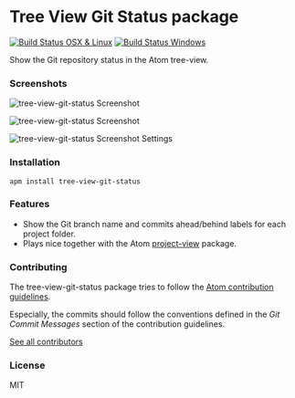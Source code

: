 # Tree View Git Status package

[![Build Status OSX & Linux](https://travis-ci.org/subesokun/atom-tree-view-git-status.svg?branch=master)](https://travis-ci.org/subesokun/atom-tree-view-git-status) [![Build Status Windows](https://ci.appveyor.com/api/projects/status/github/subesokun/atom-tree-view-git-status?branch=master&svg=true)](https://ci.appveyor.com/project/subesokun/atom-tree-view-git-status)

Show the Git repository status in the Atom tree-view.

### Screenshots

![tree-view-git-status Screenshot](https://github.com/subesokun/atom-tree-view-git-status/blob/master/screenshot.png?raw=true)

![tree-view-git-status Screenshot](https://github.com/subesokun/atom-tree-view-git-status/blob/master/screenshot-tooltip.png?raw=true)

![tree-view-git-status Screenshot Settings](https://github.com/subesokun/atom-tree-view-git-status/blob/master/screenshot-settings.png?raw=true)


### Installation

```
apm install tree-view-git-status
```

### Features

* Show the Git branch name and commits ahead/behind labels for each project folder.
* Plays nice together with the Atom [project-view](https://github.com/subesokun/atom-project-view) package.

### Contributing

The tree-view-git-status package tries to follow the [Atom contribution guidelines](https://atom.io/docs/latest/contributing).

Especially, the commits should follow the conventions defined in the *Git Commit Messages* section of the contribution guidelines.

[See all contributors](https://github.com/subesokun/atom-tree-view-git-status/graphs/contributors)

### License

MIT
